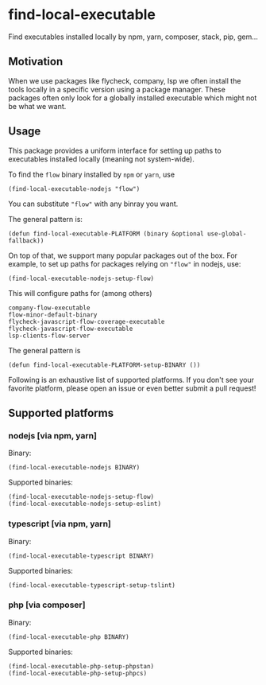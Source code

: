# find-local-executable

Find executables installed locally by npm, yarn, composer, stack, pip, gem...

## Motivation

When we use packages like flycheck, company, lsp we often install the
tools locally in a specific version using a package manager.  These
packages often only look for a globally installed executable which
might not be what we want.

## Usage

This package provides a uniform interface for setting up paths to
executables installed locally (meaning not system-wide).

To find the `flow` binary installed by `npm` or `yarn`, use

``` emacs-lisp
(find-local-executable-nodejs "flow")
```

You can substitute `"flow"` with any binray you want.

The general pattern is:

``` emacs-lisp
(defun find-local-executable-PLATFORM (binary &optional use-global-fallback))
```

On top of that, we support many popular packages out of the box.  For
example, to set up paths for packages relying on `"flow"` in nodejs,
use:

``` emacs-lisp
(find-local-executable-nodejs-setup-flow)
```

This will configure paths for (among others)

``` emacs-lisp
company-flow-executable
flow-minor-default-binary
flycheck-javascript-flow-coverage-executable
flycheck-javascript-flow-executable
lsp-clients-flow-server
```

The general pattern is

``` emacs-lisp
(defun find-local-executable-PLATFORM-setup-BINARY ())
```

Following is an exhaustive list  of supported platforms.  If you don't
see your favorite platform, please open an issue or even better submit
a pull request!

## Supported platforms

### nodejs [via npm, yarn]

Binary:

``` emacs-lisp
(find-local-executable-nodejs BINARY)
```

Supported binaries:

``` emacs-lisp
(find-local-executable-nodejs-setup-flow)
(find-local-executable-nodejs-setup-eslint)
```

### typescript [via npm, yarn]

Binary:

``` emacs-lisp
(find-local-executable-typescript BINARY)
```

Supported binaries:

``` emacs-lisp
(find-local-executable-typescript-setup-tslint)
```

### php [via composer]

Binary:

``` emacs-lisp
(find-local-executable-php BINARY)
```

Supported binaries:

``` emacs-lisp
(find-local-executable-php-setup-phpstan)
(find-local-executable-php-setup-phpcs)
```
